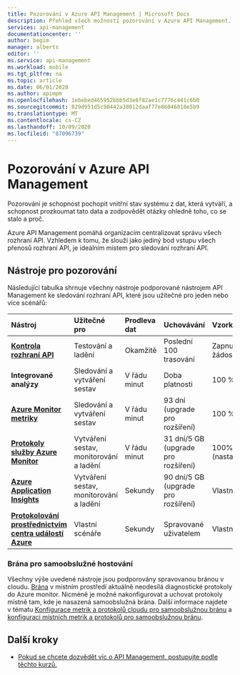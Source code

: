 ```yaml
---
title: Pozorování v Azure API Management | Microsoft Docs
description: Přehled všech možností pozorování v Azure API Management.
services: api-management
documentationcenter: ''
author: begim
manager: alberts
editor: ''
ms.service: api-management
ms.workload: mobile
ms.tgt_pltfrm: na
ms.topic: article
ms.date: 06/01/2020
ms.author: apimpm
ms.openlocfilehash: 1ebebed465952bbb5d3e8f82ae1c7776c441c6b0
ms.sourcegitcommit: 829d951d5c90442a38012daaf77e86046018e5b9
ms.translationtype: MT
ms.contentlocale: cs-CZ
ms.lasthandoff: 10/09/2020
ms.locfileid: "87096739"
---
```

# <a name="observability-in-azure-api-management"></a>Pozorování v Azure API Management

Pozorování je schopnost pochopit vnitřní stav systému z dat, která vytváří, a schopnost prozkoumat tato data a zodpovědět otázky ohledně toho, co se stalo a proč. 

Azure API Management pomáhá organizacím centralizovat správu všech rozhraní API. Vzhledem k tomu, že slouží jako jediný bod vstupu všech přenosů rozhraní API, je ideálním místem pro sledování rozhraní API. 

## <a name="observability-tools"></a>Nástroje pro pozorování

Následující tabulka shrnuje všechny nástroje podporované nástrojem API Management ke sledování rozhraní API, které jsou užitečné pro jeden nebo více scénářů:

| Nástroj        | Užitečné pro    | Prodleva dat | Uchovávání | Vzorkování | Datový druh | Povoleno|
|:------------- |:-------------|:---- |:----|:---- |:--- |:---- 
| **[Kontrola rozhraní API](api-management-howto-api-inspector.md)** | Testování a ladění | Okamžitě | Poslední 100 trasování | Zapnuto na žádost | Trasování požadavků | Vždy
| **Integrované analýzy** | Sledování a vytváření sestav | V řádu minut | Doba platnosti | 100 % | Sestavy a protokoly | Vždy |
| **[Azure Monitor metriky](api-management-howto-use-azure-monitor.md)** | Sledování a vytváření sestav | V řádu minut | 93 dní (upgrade pro rozšíření) | 100 % | Metriky | Vždy |
| **[Protokoly služby Azure Monitor](api-management-howto-use-azure-monitor.md)** | Vytváření sestav, monitorování a ladění | V řádu minut | 31 dní/5 GB (upgrade pro rozšíření) | 100% (nastavitelný) | Protokoly | Volitelné |
| **[Azure Application Insights](api-management-howto-app-insights.md)** | Vytváření sestav, monitorování a ladění | Sekundy | 90 dní/5 GB (upgrade pro rozšíření) | Vlastní | Protokoly, metriky | Volitelné |
| **[Protokolování prostřednictvím centra událostí Azure](api-management-howto-log-event-hubs.md)** | Vlastní scénáře | Sekundy | Spravované uživatelem | Vlastní | Vlastní | Volitelné |

### <a name="self-hosted-gateway"></a>Brána pro samoobslužné hostování

Všechny výše uvedené nástroje jsou podporovány spravovanou bránou v cloudu. [Brána](self-hosted-gateway-overview.md) v místním prostředí aktuálně neodesílá diagnostické protokoly do Azure monitor. Nicméně je možné nakonfigurovat a uchovat protokoly místně tam, kde je nasazená samoobslužná brána. Další informace najdete v tématu [Konfigurace metrik a protokolů cloudu pro samoobslužnou bránu](how-to-configure-cloud-metrics-logs.md) a [konfiguraci místních metrik a protokolů pro samoobslužnou bránu](how-to-configure-local-metrics-logs.md).

## <a name="next-steps"></a>Další kroky

* [Pokud se chcete dozvědět víc o API Management, postupujte podle těchto kurzů.](import-and-publish.md)
